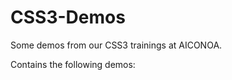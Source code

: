 CSS3-Demos
===========

Some demos from our CSS3 trainings at AICONOA.

Contains the following demos:

